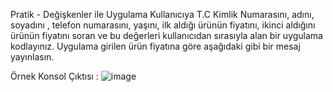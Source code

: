 Pratik - Değişkenler ile Uygulama
Kullanıcıya T.C Kimlik Numarasını, adını, soyadını , telefon numarasını, yaşını, ilk aldığı ürünün fiyatını, ikinci aldığını ürünün fiyatını soran ve bu değerleri kullanıcıdan sırasıyla alan bir uygulama kodlayınız. Uygulama girilen ürün fiyatına göre aşağıdaki gibi bir mesaj yayınlasın.

Örnek Konsol Çıktısı :
![image](https://github.com/user-attachments/assets/cc4620d1-f7de-4e2e-9316-098bbeaae442)
